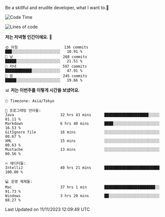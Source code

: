 Be a skillful and erudite developer, what I want to.👶

<!--START_SECTION:waka-->
![Code Time](http://img.shields.io/badge/Code%20Time-128%20hrs%208%20mins-blue)

![Lines of code](https://img.shields.io/badge/%EC%A0%80%EB%8A%94%20%EC%97%AC%ED%83%9C%EA%B9%8C%EC%A7%80%20-727.4%20thousand%20%EC%A4%84%EC%9D%98%20%EC%BD%94%EB%93%9C%EB%A5%BC%20%EC%9E%91%EC%84%B1%ED%96%88%EC%96%B4%EC%9A%94.-blue)

**저는 저녁형 인간이에요. 🦉** 

```text
🌞 아침                     136 commits         ███░░░░░░░░░░░░░░░░░░░░░░   10.91 % 
🌆 낮　                     268 commits         █████░░░░░░░░░░░░░░░░░░░░   21.51 % 
🌃 저녁                     597 commits         ████████████░░░░░░░░░░░░░   47.91 % 
🌙 밤　                     245 commits         █████░░░░░░░░░░░░░░░░░░░░   19.66 % 
```


📊 **저는 이번주를 이렇게 시간을 보냈어요.** 

```text
🕑︎ Timezone: Asia/Tokyo

💬 프로그래밍 언어들: 
Java                     32 hrs 43 mins      ████████████████████░░░░░   81.11 % 
Markdown                 6 hrs 40 mins       ████░░░░░░░░░░░░░░░░░░░░░   16.53 % 
GitIgnore file           16 mins             ░░░░░░░░░░░░░░░░░░░░░░░░░   00.67 % 
XML                      15 mins             ░░░░░░░░░░░░░░░░░░░░░░░░░   00.63 % 
Mustache                 13 mins             ░░░░░░░░░░░░░░░░░░░░░░░░░   00.56 % 

🔥 에디터들: 
IntelliJ                 40 hrs 21 mins      █████████████████████████   100.00 % 

💻 운영 체제들: 
Mac                      37 hrs 1 min        ███████████████████████░░   91.73 % 
Windows                  3 hrs 20 mins       ██░░░░░░░░░░░░░░░░░░░░░░░   08.27 % 
```


 Last Updated on 11/11/2023 12:09:49 UTC
<!--END_SECTION:waka-->
